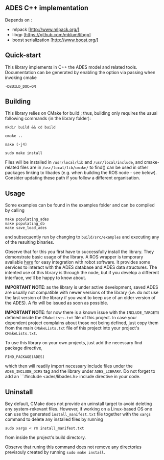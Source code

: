 ADES C++ implementation
----

Depends on :
 - mlpack [http://www.mlpack.org/]
 - libgp [https://github.com/mblum/libgp]
 - boost serialization [http://www.boost.org/]

## Quick-start

This library implements in C++ the ADES model and related tools. Documentation can be generated by enabling the option via passing when invoking cmake
```
-DBUILD_DOC=ON
```

## Building

This library relies on CMake for build ; thus, building only requires the usual following commands (in the library folder):

```
mkdir build && cd build

cmake ..

make (-j4)

sudo make install
```

Files will be installed in ```/usr/local/lib``` and ```/usr/local/include```, and cmake-related files are in ```/usr/local/lib/cmake/``` to find() can be used in other packages linking to libades (e.g. when building the ROS node - see below). Consider updating these path if you follow a different organisation.

## Usage

Some examples can be found in the examples folder and can be compiled by calling
```
make populating_ades
make populating_db
make save_load_ades
```
and subsequently run by changing to ```build/src/examples``` and executing any of the resulting binaries.

Observe that for this you first have to successfully install the library. They demonstrate basic usage of the library. A ROS wrapper is temporary available [here](https://github.com/r1d1/iis_libades_ros) for easy integration with robot software. It provides some services to interact with the ADES database and ADES data structures. The intented use of this library is through the node, but if you develop a different interface, we'll be happy to know about.

**IMPORTANT NOTE**: as the library is under active development, saved ADES are usually not compatible with newer versions of the library (i.e. do not use the last version of the library if you want to keep use of an older version of the ADES). A fix will be issued as soon as possible.

**IMPORTANT NOTE**: for now there is a known issue with the ```INCLUDE_TARGETS``` defined inside the `CMakeLists.txt` file of this project. In case your dependent project complains about those not being defined, just copy them from the main `CMakeLists.txt` file of this project into your project's `CMakeLists.txt`.


To use this library on your own projects, just add the necessary find package directive,
```
FIND_PACKAGE(ADES)
```
which then will readily import necessary include files under the `ADES_INCLUDE_DIRS` tag and the library under `ADES_LIBRARY`. Do not forget to add an ```#include <ades/libades.h> include directive in your code.

## Uninstall
Bey default, CMake does not provide an uninstall target to avoid deleting any system-rekevant files. However, if working on a Linux-based OS one can 
use the generated `install_manifest.txt` file together with the `xargs` command to delete any installed files by running
```
sudo xargs < rm install_manifest.txt
```
from inside the project's build directory.

Observe that runing this command does not remove any directories previsouly created by running `sudo make install`. 
